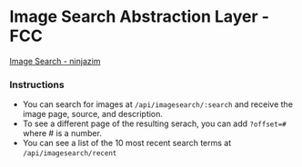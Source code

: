 # Image Search Abstraction Layer - FCC

[Image Search  - ninjazim](https://short-stack.glitch.me/)

### Instructions

* You can search for images at `/api/imagesearch/:search` and receive the image page, source, and description.
* To see a different page of the resulting serach, you can add `?offset=#` where # is a number.
* You can see a list of the 10 most recent search terms at `/api/imagesearch/recent`